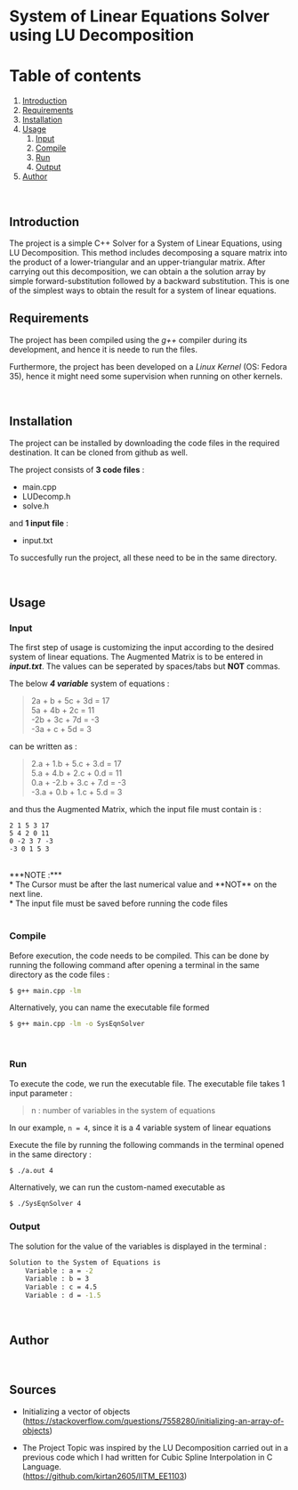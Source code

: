 # System of Linear Equations Solver using LU Decomposition


# Table of contents
1. [Introduction](#introduction)
2. [Requirements](#requirements)
3. [Installation](#installation)
4. [Usage](#usage)
    1. [Input](#input)
    2. [Compile](#compile)
    3. [Run](#run)
    3. [Output](#output)
5. [Author](#author)

<br/>

## Introduction
The project is a simple C++ Solver for a System of Linear Equations, using LU Decomposition. This method includes decomposing a square matrix into  the product of a lower-triangular and an upper-triangular matrix. After carrying out this decomposition, we can obtain a the solution array by simple forward-substitution followed by a backward substitution. This is one of the simplest ways to obtain the result for a system of linear equations.

## Requirements
The project has been compiled using the  _g++_  compiler during its development, and hence it is neede to run the files. 

Furthermore, the project has been developed on a *Linux Kernel* (OS: Fedora 35), hence it might need some supervision when running on other kernels.

<br/>

## Installation
The project can be installed by downloading the code files in the required destination. It can be cloned from github as well.

The project consists of **3 code files** : 

* main.cpp
* LUDecomp.h
* solve.h

and **1 input file** :

* input.txt

To succesfully run the project, all these need to be in the same directory.

<br/>

## Usage
### Input
The first step of usage is customizing the input according to the desired system of linear equations. The Augmented Matrix is to be entered in ***input.txt***. The values can be seperated by spaces/tabs but **NOT** commas.

The below ***4 variable*** system of equations :

> 2a + b + 5c + 3d = 17 	<br/>
> 5a + 4b + 2c    = 11		<br/>
> -2b + 3c + 7d = -3		<br/>
> -3a + c + 5d = 3 			<br/>

can be written as :

> 2.a + 1.b + 5.c + 3.d = 17		<br/>
> 5.a + 4.b + 2.c + 0.d   = 11		<br/>
> 0.a + -2.b + 3.c + 7.d = -3		<br/>
> -3.a + 0.b + 1.c + 5.d = 3 		<br/>

and thus the Augmented Matrix, which the input file must contain is : 
```
2 1 5 3 17
5 4 2 0 11
0 -2 3 7 -3
-3 0 1 5 3
```
<br/>
***NOTE :***	<br/>
* The Cursor must be after the last numerical value and **NOT** on the next line.	<br/>
* The input file must be saved before running the code files	<br/>

<br/>

### Compile
Before execution, the code needs to be compiled. This can be done by running the following command after opening a terminal in the same directory as the code files :
```bash
$ g++ main.cpp -lm
```
Alternatively, you can name the executable file formed
```bash
$ g++ main.cpp -lm -o SysEqnSolver
```

<br/>

### Run
To execute the code, we run the executable file. The executable file takes 1 input parameter : 
> n : number of variables in the system of equations

In our example, ```n = 4```, since it is a 4 variable system of linear equations

Execute the file by running the following commands in the terminal opened in the same directory :
```bash
$ ./a.out 4
```
Alternatively, we can run the custom-named executable as
```bash
$ ./SysEqnSolver 4
```

### Output
The solution for the value of the variables is displayed in the terminal : 
```bash
Solution to the System of Equations is
	Variable : a = -2
	Variable : b = 3
	Variable : c = 4.5
	Variable : d = -1.5
```
<br/>

## Author

<br/>

## Sources
* Initializing a vector of objects <br/> (https://stackoverflow.com/questions/7558280/initializing-an-array-of-objects)

*  The Project Topic was inspired by the LU Decomposition carried out in a previous code which I had written for Cubic Spline Interpolation in C Language. <br/> (https://github.com/kirtan2605/IITM_EE1103)
